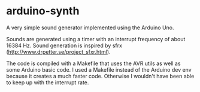 arduino-synth
=============

A very simple sound generator implemented using the Arduino Uno.

Sounds are generated using a timer with an interrupt frequency of about 16384 Hz.
Sound generation is inspired by sfrx (http://www.drpetter.se/project_sfxr.html).

The code is compiled with a Makefile that uses the AVR utils as well as some Arduino basic code.
I used a Makefile instead of the Arduino dev env because it creates a much faster code.
Otherwise I wouldn't have been able to keep up with the interrupt rate.
